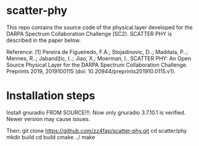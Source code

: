 # scatter-phy
This repo contains the source code of the physical layer developed for the DARPA Spectrum Collaboration Challenge (SC2).
SCATTER PHY is described in the paper below.

Reference:
[1] Pereira de Figueiredo, F.A.; Stojadinovic, D..; Maddala, P..; Mennes, R..; Jabandžic, I..; Jiao, X.; Moerman, I.. SCATTER PHY: An Open Source Physical Layer for the DARPA Spectrum Collaboration Challenge. Preprints 2019, 2019100115 (doi: 10.20944/preprints201910.0115.v1).



# Installation steps

Install gnuradio FROM SOURCE!!!. Now only gnuradio 3.7.10.1 is verified. Newer version may cause issues.

Then:
git clone https://github.com/zz4fap/scatter-phy.git
cd scatter/phy
mkdir build
cd build
cmake ../
make